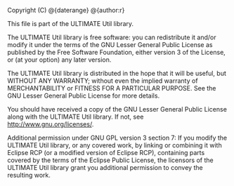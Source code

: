 Copyright (C) @{daterange} @{author:r}

This file is part of the ULTIMATE Util library.

The ULTIMATE Util library is free software: you can redistribute it and/or modify
it under the terms of the GNU Lesser General Public License as published
by the Free Software Foundation, either version 3 of the License, or
(at your option) any later version.

The ULTIMATE Util library is distributed in the hope that it will be useful,
but WITHOUT ANY WARRANTY; without even the implied warranty of
MERCHANTABILITY or FITNESS FOR A PARTICULAR PURPOSE. See the
GNU Lesser General Public License for more details.

You should have received a copy of the GNU Lesser General Public License
along with the ULTIMATE Util library. If not, see <http://www.gnu.org/licenses/>.

Additional permission under GNU GPL version 3 section 7:
If you modify the ULTIMATE Util library, or any covered work, by linking
or combining it with Eclipse RCP (or a modified version of Eclipse RCP), 
containing parts covered by the terms of the Eclipse Public License, the 
licensors of the ULTIMATE Util library grant you additional permission 
to convey the resulting work.
